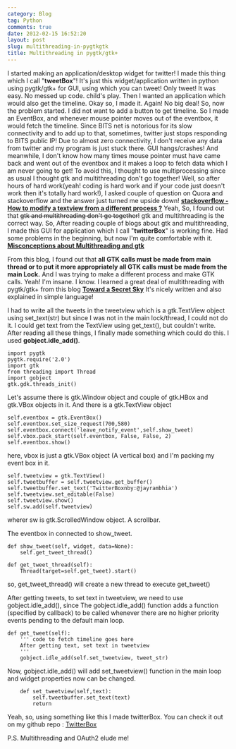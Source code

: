 ```yaml
---
category: Blog
tag: Python
comments: true
date: 2012-02-15 16:52:20
layout: post
slug: multithreading-in-pygtkgtk
title: Multithreading in pygtk/gtk+
---
```


I started making an application/desktop widget for twitter! I made this thing which I call "**tweetBox**"! It's just this widget/application written in python using pygtk/gtk+ for GUI, using which you can tweet! Only tweet!
It was easy. No messed up code. child's play.
Then I wanted an application which would also get the timeline. Okay so, I made it. Again! No big deal!
So, now the problem started. I did not want to add a button to get timeline. So I made an EventBox, and whenever mouse pointer moves out of the eventbox, it would fetch the timeline. Since BITS net is notorious for its slow connectivity and to add up to that, sometimes, twitter just stops responding to BITS public IP! Due to almost zero connectivity, I don't receive any data from twitter and my program is just stuck there. GUI hangs/crashes! And meanwhile, I don't know how many times mouse pointer must have came back and went out of the eventbox and it makes a loop to fetch data which I am never going to get!
To avoid this, I thought to use multiprocessing since as usual I thought gtk and multithreading don't go together!
Well, so after hours of hard work(yeah! coding is hard work and if your code just doesn't work then it's totally hard work!), I asked couple of question on Quora and stackoverflow and the answer just turned me upside down!
**[stackoverflow - How to modify a textview from a different process ?](http://stackoverflow.com/questions/9273476/how-to-modify-a-textview-from-a-different-process)**
Yeah, So, I found out that <del>gtk and multithreading don't go together!</del>
gtk and multithreading is the correct way.
So, After reading couple of blogs about gtk and multithreading, I made this GUI for application which I call "**twitterBox**" is working fine. Had some problems in the beginning, but now I'm quite comfortable with it.
**[Misconceptions about Multithreading and gtk](http://blogs.operationaldynamics.com/andrew/software/gnome-desktop/gtk-thread-awareness)**

From this blog, I found out that **all GTK calls must be made from main thread or to put it more appropriately all GTK calls must be made from the main Lock.**
And I was trying to make a different process and make GTK calls. Yeah! I'm insane. I know.
I learned a great deal of multithreading with pygtk/gtk+ from this blog
**[Toward a Secret Sky](http://unpythonic.blogspot.in/2007/08/using-threads-in-pygtk.html)**
It's nicely written and also explained in simple language!

I had to write all the tweets in the tweetview which is a gtk.TextView object using set_text(str) but since I was not in the main lock/thread, I could not do it. I could get text from the TextView using get_text(), but couldn't write.
After reading all these things, I finally made something which could do this. I used **gobject.idle_add()**.

    
    import pygtk
    pygtk.require('2.0')
    import gtk
    from threading import Thread
    import gobject
    gtk.gdk.threads_init()


Let's assume there is gtk.Window object and couple of gtk.HBox and gtk.VBox objects in it. And there is a gtk.TextView object

    
    self.eventbox = gtk.EventBox()
    self.eventbox.set_size_request(700,580)
    self.eventbox.connect('leave_notify_event',self.show_tweet)
    self.vbox.pack_start(self.eventbox, False, False, 2)
    self.eventbox.show()




here, vbox is just a gtk.VBox object (A vertical box) and I'm packing my event box in it.

    
    self.tweetview = gtk.TextView()
    self.tweetbuffer = self.tweetview.get_buffer()
    self.tweetbuffer.set_text('TwitterBoxnby:@jayrambhia')
    self.tweetview.set_editable(False)
    self.tweetview.show()
    self.sw.add(self.tweetview)

wherer sw is gtk.ScrolledWindow object. A scrollbar.

The eventbox in connected to show_tweet.

    
    def show_tweet(self, widget, data=None):
    	self.get_tweet_thread()
    
    def get_tweet_thread(self):
    	Thread(target=self.get_tweet).start()

so, get_tweet_thread() will create a new thread to execute get_tweet()

After getting tweets, to set text in tweetview, we need to use gobject.idle_add(), since The gobject.idle_add() function adds a function (specified by callback) to be called whenever there are no higher priority events pending to the default main loop.

    
    def get_tweet(self):
        ''' code to fetch timeline goes here
        After getting text, set text in tweetview
        '''
        gobject.idle_add(self.set_tweetview, tweet_str)


Now, gobject.idle_add() will add set_tweetview() function in the main loop and widget properties now can be changed.

    
    	def set_tweetview(self,text):
    		self.tweetbuffer.set_text(text)
    		return


Yeah, so, using something like this I made twitterBox. You can check it out on my github repo : [TwitterBox](https://github.com/jayrambhia/TwitterBox)

P.S. Multithreading and OAuth2 elude me!
